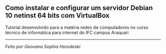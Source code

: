 <a name="readme-top"></a>

  <h2>Como instalar e configurar um servidor Debian 10 netinst 64 bits com VirtualBox</h2>
Tutorial desenvolvido para a matéria redes de computadores no curso técnico de informática para internet do IFC campus Araquari

</div>


<hr>

  <p>
    <i>Feito por Geovana Sophia Horodeski</i>
    <br />
  </p>
